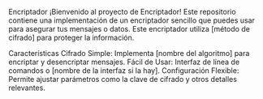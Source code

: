 Encriptador
¡Bienvenido al proyecto de Encriptador! Este repositorio contiene una implementación de un encriptador sencillo que puedes usar para asegurar tus mensajes o datos. Este encriptador utiliza [método de cifrado] para proteger la información.

Características
Cifrado Simple: Implementa [nombre del algoritmo] para encriptar y desencriptar mensajes.
Fácil de Usar: Interfaz de línea de comandos o [nombre de la interfaz si la hay].
Configuración Flexible: Permite ajustar parámetros como la clave de cifrado y otros detalles relevantes.
